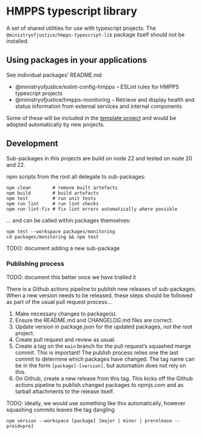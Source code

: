 # HMPPS typescript library

A set of shared utilities for use with typescript projects.
The `@ministryofjustice/hmpps-typescript-lib` package itself should not be installed.

## Using packages in your applications

See individual packages’ README.md

- @ministryofjustice/eslint-config-hmpps – ESLint rules for HMPPS typescript projects
- @ministryofjustice/hmpps-monitoring – Retrieve and display health and status information from external services and internal components

Some of these will be included in the [template project](https://github.com/ministryofjustice/hmpps-template-typescript)
and would be adopted automatically by new projects.

## Development

Sub-packages in this projects are build on node 22 and tested on node 20 and 22.

npm scripts from the root all delegate to sub-packages:

```shell
npm clean        # remove built artefacts
npm build        # build artefacts
npm test         # run unit tests
npm run lint     # run lint checks
npm run lint-fix # fix lint errors automatically where possible
```

… and can be called within packages themselves:

```shell
npm test --workspace packages/monitoring
cd packages/monitoring && npm test
```

TODO: document adding a new sub-package

### Publishing process

TODO: document this better once we have trialled it

There is a Github actions pipeline to publish new releases of sub-packages.
When a new version needs to be released, these steps should be followed as part of the usual pull request process…

1) Make necessary changes to package(s).
2) Ensure the README.md and CHANGELOG.md files are correct.
3) Update version in package.json for the updated packages, _not_ the root project.
4) Create pull request and review as usual.
5) Create a tag on the `main` branch for the pull request’s squashed merge commit.
   This is important! The publish process relies one the last commit to determine which packages have changed.
   The tag name can be in the form `[package]-[version]`, but automation does not rely on this.
6) On Github, create a new release from this tag. This kicks off the Github actions pipeline to publish changed packages
   to npmjs.com and as tarball attachments to the release itself.

TODO: ideally, we would use something like this automatically, however squashing commits leaves the tag dangling
```shell
npm version --workspace [package] [major | minor | prerelease --preid=pre]
```
